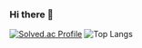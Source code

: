 ### Hi there 👋

<!--
**kmj0825/kmj0825** is a ✨ _special_ ✨ repository because its `README.md` (this file) appears on your GitHub profile.
- 🔭 I’m currently working on ...
- 🌱 I’m currently learning ...
- 👯 I’m looking to collaborate on ...
- 🤔 I’m looking for help with ...
- 💬 Ask me about ...
- 📫 How to reach me: ...
- 😄 Pronouns: ...
- ⚡ Fun fact: ...
-->

[![Solved.ac Profile](http://mazassumnida.wtf/api/generate_badge?boj=kmj0825)](https://solved.ac/kmj0825)
![Top Langs](https://github-readme-stats.vercel.app/api/top-langs/?username=kmj0825&layout=compact&theme=dark)


